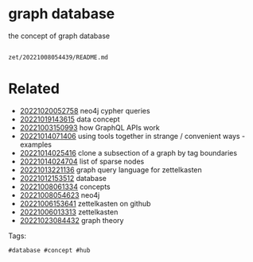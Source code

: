 # graph database

the concept of graph database

```
```

` zet/20221008054439/README.md `

# Related

- [20221020052758](/zet/20221020052758/README.md) neo4j cypher queries
- [20221019143615](/zet/20221019143615/README.md) data concept
- [20221003150993](/zet/20221003150993/README.md) how GraphQL APIs work
- [20221014071406](/zet/20221014071406/README.md) using tools together in strange / convenient ways - examples
- [20221014025416](/zet/20221014025416/README.md) clone a subsection of a graph by tag boundaries
- [20221014024704](/zet/20221014024704/README.md) list of sparse nodes
- [20221013221136](/zet/20221013221136/README.md) graph query language for zettelkasten
- [20221012153512](/zet/20221012153512/README.md) database
- [20221008061334](/zet/20221008061334/README.md) concepts
- [20221008054623](/zet/20221008054623/README.md) neo4j
- [20221006153641](/zet/20221006153641/README.md) zettelkasten on github
- [20221006013313](/zet/20221006013313/README.md) zettelkasten
- [20221023084432](/zet/20221023084432/README.md) graph theory

Tags:

    #database #concept #hub
